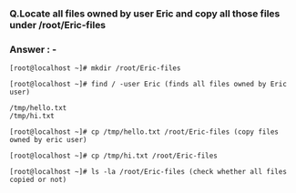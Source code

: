 ### **Q.Locate all files owned by user Eric and copy all those files under /root/Eric-files**
### Answer : -
```
[root@localhost ~]# mkdir /root/Eric-files

[root@localhost ~]# find / -user Eric (finds all files owned by Eric user)

/tmp/hello.txt
/tmp/hi.txt

[root@localhost ~]# cp /tmp/hello.txt /root/Eric-files (copy files owned by eric user)

[root@localhost ~]# cp /tmp/hi.txt /root/Eric-files 

[root@localhost ~]# ls -la /root/Eric-files (check whether all files copied or not)
```